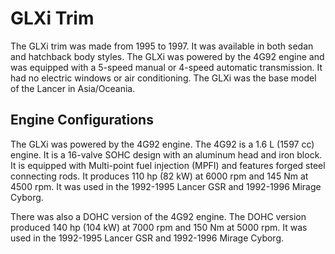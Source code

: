 # GLXi Trim

The GLXi trim was made from 1995 to 1997. It was available in both sedan and hatchback body styles. The GLXi was powered by the 4G92 engine and was equipped with a 5-speed manual or 4-speed automatic transmission. It had no electric windows or air conditioning. The GLXi was the base model of the Lancer in Asia/Oceania.

## Engine Configurations

The GLXi was powered by the 4G92 engine. The 4G92 is a 1.6 L (1597 cc) engine. It is a 16-valve SOHC design with an aluminum head and iron block. It is equipped with Multi-point fuel injection (MPFI) and features forged steel connecting rods. It produces 110 hp (82 kW) at 6000 rpm and 145 Nm at 4500 rpm. It was used in the 1992-1995 Lancer GSR and 1992-1996 Mirage Cyborg.

There was also a DOHC version of the 4G92 engine. The DOHC version produced 140 hp (104 kW) at 7000 rpm and 150 Nm at 5000 rpm. It was used in the 1992-1995 Lancer GSR and 1992-1996 Mirage Cyborg.
